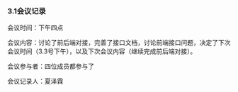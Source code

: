 ### 3.1会议记录

会议时间：下午四点

会议内容：讨论了前后端对接，完善了接口文档，讨论前端接口问题，决定了下次会议时间（3.3号下午），以及下次会议内容（继续完成前后端对接）。

会议参与者：四位成员都参与了

会议记录人：夏泽霖

